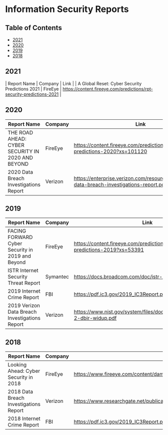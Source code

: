 # Information Security Reports

## Table of Contents

- [2021](#2021)
- [2020](#2020)
- [2019](#2019)
- [2018](#2018)

## <a name="2021"></a> 2021

| Report Name | Company | Link |
| A Global Reset: Cyber Security Predictions 2021 | FireEye | https://content.fireeye.com/predictions/rpt-security-predictions-2021 |

## <a name="2020"></a> 2020

| Report Name | Company | Link |
| - | - | - |
| THE ROAD AHEAD: CYBER SECURITY IN 2020 AND BEYOND | FireEye | https://content.fireeye.com/predictions/rpt-security-predictions-2020?xs=101120 |
| 2020 Data Breach Investigations Report | Verizon | https://enterprise.verizon.com/resources/reports/2020-data-breach-investigations-report.pdf |

## <a name="2019"></a> 2019

| Report Name | Company | Link |
| - | - | - |
| FACING FORWARD Cyber Security in 2019 and Beyond | FireEye | https://content.fireeye.com/predictions/rpt-security-predictions-2019?xs=53391 |
| ISTR Internet Security Threat Report | Symantec | https://docs.broadcom.com/doc/istr-24-2019-en |
| 2019 Internet Crime Report | FBI | https://pdf.ic3.gov/2019_IC3Report.pdf |
| 2019 Verizon Data Breach Investigations Report | Verizon| https://www.nist.gov/system/files/documents/2019/10/16/1-2-dbir-widup.pdf |

## <a name="2018"></a> 2018

| Report Name | Company | Link |
| - | - | - |
| Looking Ahead: Cyber Security in 2018 | FireEye | https://www.fireeye.com/content/dam/collateral/en/rpt-security-predictions-2018.pdf |
| 2018 Data Breach Investigations Report | Verizon | https://www.researchgate.net/publication/324455350_2018_Verizon_Data_Breach_Investigations_Report |
| 2018 Internet Crime Report | FBI | https://pdf.ic3.gov/2019_IC3Report.pdf |
